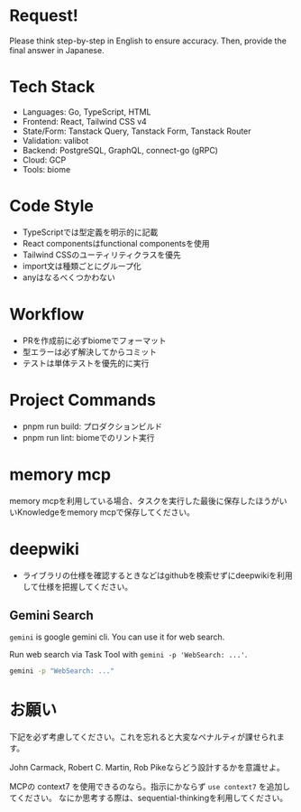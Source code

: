 # Request!
Please think step-by-step in English to ensure accuracy.
Then, provide the final answer in Japanese.

# Tech Stack
- Languages: Go, TypeScript, HTML
- Frontend: React, Tailwind CSS v4
- State/Form: Tanstack Query, Tanstack Form, Tanstack Router
- Validation: valibot
- Backend: PostgreSQL, GraphQL, connect-go (gRPC)
- Cloud: GCP
- Tools: biome

# Code Style
- TypeScriptでは型定義を明示的に記載
- React componentsはfunctional componentsを使用
- Tailwind CSSのユーティリティクラスを優先
- import文は種類ごとにグループ化
- anyはなるべくつかわない

# Workflow
- PRを作成前に必ずbiomeでフォーマット
- 型エラーは必ず解決してからコミット
- テストは単体テストを優先的に実行

# Project Commands
- pnpm run build: プロダクションビルド
- pnpm run lint: biomeでのリント実行

# memory mcp
memory mcpを利用している場合、タスクを実行した最後に保存したほうがいいKnowledgeをmemory mcpで保存してください。

# deepwiki
- ライブラリの仕様を確認するときなどはgithubを検索せずにdeepwikiを利用して仕様を把握してください。

## Gemini Search

`gemini` is google gemini cli. You can use it for web search.

Run web search via Task Tool with `gemini -p 'WebSearch: ...'`.

```bash
gemini -p "WebSearch: ..."
```
# お願い
下記を必ず考慮してください。これを忘れると大変なペナルティが課せられます。

John Carmack, Robert C. Martin, Rob Pikeならどう設計するかを意識せよ。

MCPの context7 を使用できるのなら。指示にかならず `use context7` を追加してください。
なにか思考する際は、sequential-thinkingを利用してください。

